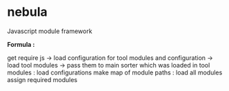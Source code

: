 nebula
======

Javascript module framework

**Formula :**

get require js ->
load configuration for tool modules and configuration ->
load tool modules ->
	pass them to main sorter which was loaded in tool modules :
		load configurations 
		make map of module paths :
			load all modules 
			assign required modules 
